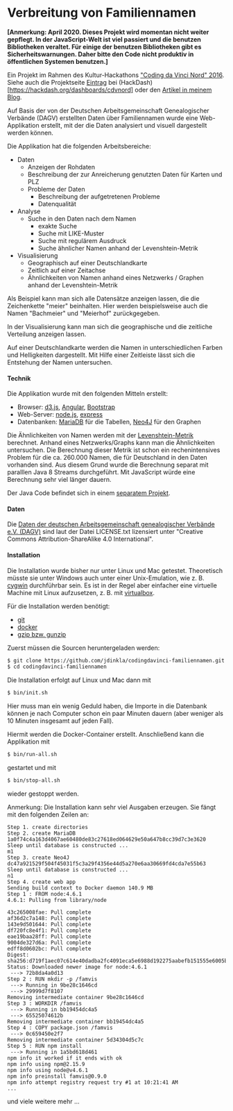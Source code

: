 # Verbreitung von Familiennamen

__[Anmerkung: April 2020. Dieses Projekt wird momentan nicht weiter gepflegt. In der JavaScript-Welt ist viel passiert und die benutzen Bibliotheken veraltet. Für einige der benutzen Bibliotheken gibt es Sicherheitswarnungen. Daher bitte den Code nicht produktiv in öffentlichen Systemen benutzen.]__

Ein Projekt im Rahmen des Kultur-Hackathons
["Coding da Vinci Nord" 2016](https://codingdavinci.de). Siehe auch die Projektseite [Eintrag](https://hackdash.org/projects/57dd5ce5d9284f016c04745b)
bei (HackDash)[https://hackdash.org/dashboards/cdvnord] oder den [Artikel in meinem Blog](https://jdinkla.github.io/software-development/2016/11/10/web-app-fuer-die-visualisierung-der-verbreitung-von-familiennamen.html).

Auf Basis der von der Deutschen Arbeitsgemeinschaft Genealogischer Verbände (DAGV) 
erstellten Daten über Familiennamen wurde eine Web-Applikation erstellt, mit der die Daten analysiert und
visuell dargestellt werden können.

Die Applikation hat die folgenden Arbeitsbereiche:

* Daten
    * Anzeigen der Rohdaten
    * Beschreibung der zur Anreicherung genutzten Daten für Karten und PLZ
    * Probleme der Daten
        * Beschreibung der aufgetretenen Probleme
        * Datenqualität 
* Analyse
    * Suche in den Daten nach dem Namen
        * exakte Suche
        * Suche mit LIKE-Muster 
        * Suche mit regulärem Ausdruck
        * Suche ähnlicher Namen anhand der Levenshtein-Metrik
* Visualisierung
    * Geographisch auf einer Deutschlandkarte
    * Zeitlich auf einer Zeitachse
    * Ähnlichkeiten von Namen anhand eines Netzwerks / Graphen anhand der Levenshtein-Metrik
    
Als Beispiel kann man sich alle Datensätze anzeigen lassen, die die Zeichenkette "meier" beinhalten. 
Hier werden beispielsweise auch die Namen "Bachmeier" und "Meierhof" zurückgegeben.

In der Visualisierung kann man sich die geographische und die zeitliche Verteilung anzeigen lassen.

Auf einer Deutschlandkarte werden die Namen in unterschiedlichen Farben und Helligkeiten dargestellt. 
Mit Hilfe einer Zeitleiste lässt sich die Entstehung der Namen untersuchen.

#### Technik

Die Applikation wurde mit den folgenden Mitteln erstellt:

* Browser: [d3.js](https://d3js.org/), [Angular](https://angularjs.org/), [Bootstrap](http://getbootstrap.com/)
* Web-Server: [node.js](https://nodejs.org), [express](http://expressjs.com/)
* Datenbanken: [MariaDB](https://mariadb.org/) für die Tabellen, [Neo4J](https://neo4j.com/) für den Graphen

Die Ähnlichkeiten von Namen werden mit der [Levenshtein-Metrik](https://de.wikipedia.org/wiki/Levenshtein-Distanz) berechnet. 
Anhand eines Netzwerks/Graphs kann man die Ähnlichkeiten untersuchen. 
Die Berechnung dieser Metrik ist schon ein rechenintensives Problem für die ca. 260.000 Namen, die für 
Deutschland in den Daten vorhanden sind. Aus diesem Grund wurde die Berechnung separat mit paralllen Java 8 Streams durchgeführt. 
Mit JavaScript würde eine Berechnung sehr viel länger dauern.

Der Java Code befindet sich in einem [separatem Projekt](https://github.com/jdinkla/codingdavinci-familiennamen-graph).

#### Daten

Die [Daten der deutschen Arbeitsgemeinschaft genealogischer Verbände e.V. (DAGV)](https://zenodo.org/record/61683#.WBG_hSTrt7I)
sind laut der Datei LICENSE.txt lizensiert unter "Creative Commons Attribution-ShareAlike 4.0 International".

#### Installation

Die Installation wurde bisher nur unter Linux und Mac getestet. Theoretisch müsste sie unter Windows auch unter einer Unix-Emulation, wie z. B. [cygwin](https://www.cygwin.com/) durchführbar sein. 
Es ist in der Regel aber einfacher eine virtuelle Machine mit Linux aufzusetzen, z. B. mit [virtualbox](https://www.virtualbox.org/).   

Für die Installation werden benötigt:

* [git](https://git-scm.com/)
* [docker](https://www.docker.com/)
* [gzip bzw. gunzip](https://www.docker.com/)

Zuerst müssen die Sourcen heruntergeladen werden:

```bash
$ git clone https://github.com/jdinkla/codingdavinci-familiennamen.git
$ cd codingdavinci-familiennamen
```

Die Installation erfolgt auf Linux und Mac dann mit

```bash
$ bin/init.sh
```

Hier muss man ein wenig Geduld haben, die Importe in die Datenbank können je nach Computer schon ein paar Minuten dauern (aber weniger als 10 Minuten insgesamt auf jeden Fall).

Hiermit werden die Docker-Container erstellt. Anschließend kann die Applikation mit

```bash
$ bin/run-all.sh
```

gestartet und mit 

```bash
$ bin/stop-all.sh
```

wieder gestoppt werden.

Anmerkung: Die Installation kann sehr viel Ausgaben erzeugen. Sie fängt mit den folgenden Zeilen an:  

```
Step 1. create directories
Step 2. create MariaDB
1a0f74c4a163d4067ae60480de83c27618ed064629e50a647b8cc39d7c3e3620
Sleep until database is constructed ...
m1
Step 3. create Neo4J
dc47a921529f504f45031f5c3a29f4356e44d5a270e6aa30669fd4cda7e55b63
Sleep until database is constructed ...
n1
Step 4. create web app
Sending build context to Docker daemon 140.9 MB
Step 1 : FROM node:4.6.1
4.6.1: Pulling from library/node

43c265008fae: Pull complete
af36d2c7a148: Pull complete
143e9d501644: Pull complete
df720fc8e4f1: Pull complete
eae19baa28ff: Pull complete
9004de327d6a: Pull complete
edff8d0602bc: Pull complete
Digest: sha256:d719f1aec07c614e40dadba2fc4091eca5e6988d192275aabefb151555e6005b
Status: Downloaded newer image for node:4.6.1
 ---> 72b8da4a0d13
Step 2 : RUN mkdir -p /famvis
 ---> Running in 9be28c1646cd
 ---> 29999d7f8107
Removing intermediate container 9be28c1646cd
Step 3 : WORKDIR /famvis
 ---> Running in bb19454dc4a5
 ---> 65525074612b
Removing intermediate container bb19454dc4a5
Step 4 : COPY package.json /famvis
 ---> 0c659450e2f7
Removing intermediate container 5d34304d5c7c
Step 5 : RUN npm install
 ---> Running in 1a5bd618d461
npm info it worked if it ends with ok
npm info using npm@2.15.9
npm info using node@v4.6.1
npm info preinstall famvis@0.9.0
npm info attempt registry request try #1 at 10:21:41 AM
...
```

und viele weitere mehr ...
